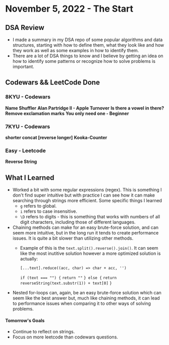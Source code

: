 # November 5, 2022 - The Start

## DSA Review
- I made a summary in my DSA repo of some popular algorithms and data structures, starting with how to define them, what they look like and how they work as well as some examples in how to identify them.
- There are a lot of DSA things to know and I believe by getting an idea on how to identify some patterns or recognize how to solve problems is important.

## Codewars && LeetCode Done

### 8KYU - Codewars
**Name Shuffler**
**Alan Partridge II - Apple Turnover**
**Is there a vowel in there?**
**Remove exclamation marks**
**You only need one - Beginner**

### 7KYU - Codewars
**shorter concat [reverse longer]**
**Kooka-Counter**

### Easy - Leetcode
**Reverse String**

## What I Learned
- Worked a bit with some regular expressions (regex). This is something I don't find super intuitive but with practice I can see how it can make searching through strings more efficient. Some specific things I learned
    - `g` refers to global.
    - `i` refers to case insensitive.
    - `\D` refers to digits - this is something that works with numbers of all digit characters, including those of different languages.
- Chaining methods can make for an easy brute-force solution, and can seem more intuitive, but in the long run it tends to create performance issues. It is quite a bit slower than utilizing other methods.
    - Example of this is the `text.split().reverse().join()`. It can seem like the most inutitive solution however a more optimized solution is actually:

        `[...text].reduce((acc, char) => char + acc, '')`
        
        `if (text === "") {`
            `return ""`
        `} else {`
            `return reverseString(text.substr(1)) + text[0]`
        `}`
- Nested for-loops can, again, be an easy brute-force solution which can seem like the best answer but, much like chaining methods, it can lead to performance issues when comparing it to other ways of solving problems.

#### Tomorrow's Goals
- Continue to reflect on strings.
- Focus on more leetcode than codewars questions.